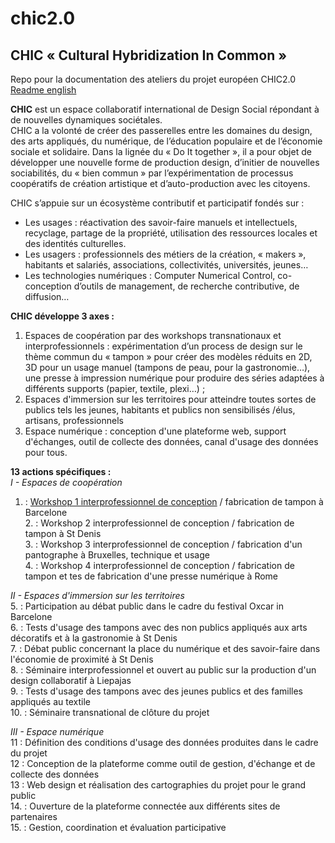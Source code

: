 # chic2.0
## CHIC « Cultural Hybridization In Common »
Repo pour la documentation des ateliers du projet européen CHIC2.0  
[Readme english](https://github.com/openfab-lab/chic2.0/blob/master/Readme-EN.md)

**CHIC** est un espace collaboratif international de Design Social répondant à de nouvelles dynamiques sociétales.  
CHIC a la volonté de créer des passerelles entre les domaines du design, des arts appliqués, du numérique, de l’éducation populaire et de l’économie sociale et solidaire. Dans la lignée du « Do It together », il a pour objet de développer une nouvelle forme de production design,  d’initier de nouvelles sociabilités, du « bien commun » par l’expérimentation de processus coopératifs de création artistique et d’auto-production avec les citoyens.

CHIC s’appuie sur un écosystème contributif et participatif fondés sur :  
- Les usages : réactivation des savoir-faire manuels et intellectuels, recyclage, partage de la propriété, utilisation des ressources locales et des identités culturelles.
- Les usagers : professionnels des métiers de la création, « makers », habitants et salariés, associations, collectivités, universités, jeunes…
- Les technologies numériques : Computer Numerical Control, co-conception d’outils de management, de recherche contributive, de diffusion…  

**CHIC développe 3 axes :**
1. Espaces de coopération par des workshops transnationaux et interprofessionnels : expérimentation d’un process de design sur le thème commun du « tampon » pour créer des modèles réduits en 2D, 3D pour un usage manuel (tampons de peau, pour la gastronomie…), une presse à impression numérique pour produire des séries adaptées à différents supports (papier, textile, plexi…) ;
2. Espaces d'immersion sur les territoires pour atteindre toutes sortes de publics tels les jeunes, habitants et publics non sensibilisés /élus, artisans, professionnels 
3. Espace numérique : conception d'une plateforme web, support d'échanges, outil de collecte des données, canal d'usage des données pour tous. 

**13 actions spécifiques :**  
*I - Espaces de coopération*  
1. : [Workshop 1 interprofessionnel de conception](https://github.com/openfab-lab/chic2.0/blob/master/Workshop1-BCN.md) / fabrication de tampon à Barcelone  
2. : Workshop 2 interprofessionnel de conception / fabrication de tampon à St Denis  
3. : Workshop 3 interprofessionnel de conception / fabrication d'un pantographe à Bruxelles, technique et usage  
4. : Workshop 4 interprofessionnel de conception / fabrication de tampon et tes de fabrication d'une presse numérique à Rome  

*II - Espaces d'immersion sur les territoires*  
5. : Participation au débat public dans le cadre du festival Oxcar in Barcelone  
6. : Tests d'usage des tampons avec des non publics appliqués aux arts décoratifs et à la gastronomie à St Denis  
7. : Débat public concernant la place du numérique et des savoir-faire dans l'économie de proximité  à St Denis  
8. : Séminaire interprofessionnel et ouvert au public sur la production d'un design collaboratif à Liepajas  
9. : Tests d'usage des tampons avec des jeunes publics et des familles appliqués au textile   
10. : Séminaire transnational de clôture du projet   

*III - Espace numérique*  
11 : Définition des conditions d'usage des données produites dans le cadre du projet  
12 : Conception de la plateforme comme outil de gestion, d'échange et de collecte des données  
13 : Web design et réalisation des cartographies du projet pour le grand public  
14. : Ouverture de la plateforme connectée aux différents sites de partenaires   
15. : Gestion, coordination et évaluation participative  

